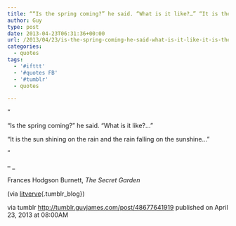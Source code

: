 ```yaml
---
title: ““Is the spring coming?” he said. “What is it like?…” “It is the sun shining on the rain and the…”
author: Guy
type: post
date: 2013-04-23T06:31:36+00:00
url: /2013/04/23/is-the-spring-coming-he-said-what-is-it-like-it-is-the-sun-shining-on-the-rain-and-the/
categories:
  - quotes
tags:
  - '#ifttt'
  - '#quotes FB'
  - '#tumblr'
  - quotes

---
```

“

“Is the spring coming?” he said. “What is it like?…”

“It is the sun shining on the rain and the rain falling on the sunshine…”

”

&#8211; _</p> 

Frances Hodgson Burnett, _The Secret Garden_

(via [litverve][1]{.tumblr_blog})

</em>

via tumblr http://tumblr.guyjames.com/post/48677641919 published on April 23, 2013 at 08:00AM

 [1]: http://litverve.tumblr.com/